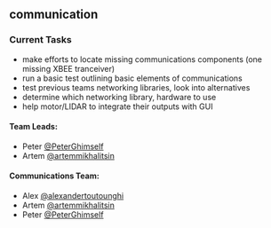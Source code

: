## communication

### Current Tasks

- make efforts to locate missing communications components (one missing XBEE tranceiver)
- run a basic test outlining basic elements of communications
- test previous teams networking libraries, look into alternatives
- determine which networking library, hardware to use
- help motor/LIDAR to integrate their outputs with GUI

#### Team Leads:
- Peter [@PeterGhimself](https://github.com/PeterGhimself)
- Artem [@artemmikhalitsin](https://github.com/artemmikhalitsin)

#### Communications Team:
- Alex [@alexandertoutounghi](https://github.com/alexandertoutounghi)
- Artem [@artemmikhalitsin](https://github.com/artemmikhalitsin)
- Peter [@PeterGhimself](https://github.com/PeterGhimself)

